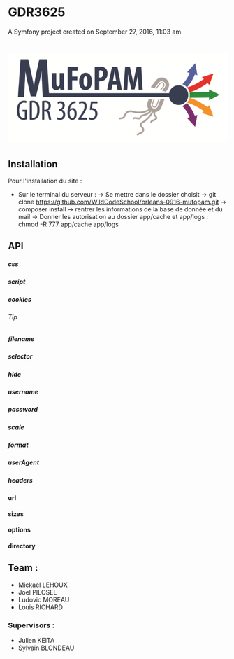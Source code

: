 GDR3625
=======

A Symfony project created on September 27, 2016, 11:03 am.



# ![pageres](web/images/logoGDR.png)

## Installation

Pour l'installation du site :
* Sur le terminal du serveur :
 -> Se mettre dans le dossier choisit
 -> git clone https://github.com/WildCodeSchool/orleans-0916-mufopam.git
 -> composer install
 -> rentrer les informations de la base de donnée et du mail
 -> Donner les autorisation au dossier app/cache et app/logs : chmod -R 777 app/cache app/logs

## API


##### css


##### script

##### cookies

###### Tip

##### filename

##### selector

##### hide

##### username

##### password

##### scale

##### format

##### userAgent

##### headers

#### url

#### sizes

#### options

#### directory

## Team :

  * Mickael LEHOUX
  * Joel PILOSEL
  * Ludovic MOREAU
  * Louis RICHARD

### Supervisors :
  
  * Julien KEITA
  * Sylvain BLONDEAU

